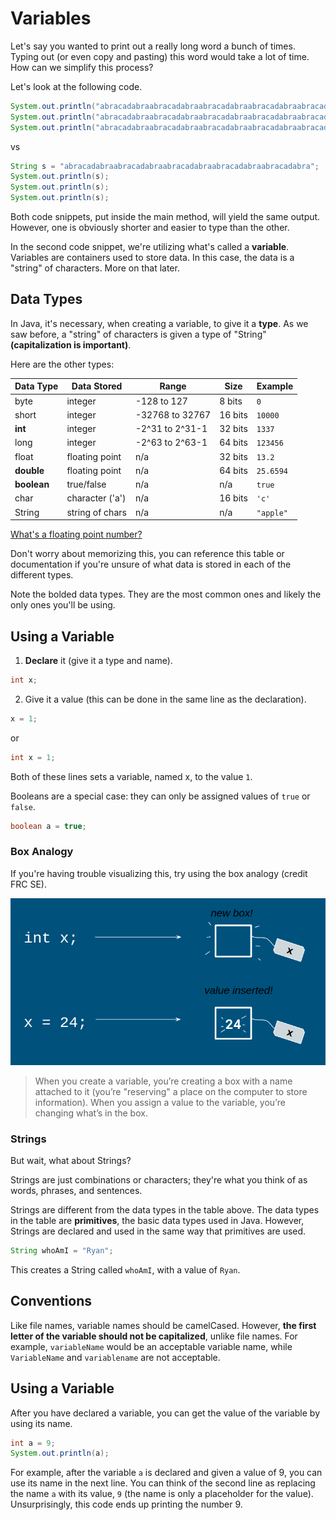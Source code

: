 # Variables

Let's say you wanted to print out a really long word a bunch of times. Typing out (or even copy and pasting) this word would take a lot of time. How can we simplify this process?

Let's look at the following code.

```java
System.out.println("abracadabraabracadabraabracadabraabracadabraabracadabra");
System.out.println("abracadabraabracadabraabracadabraabracadabraabracadabra");
System.out.println("abracadabraabracadabraabracadabraabracadabraabracadabra");
```

vs

```java
String s = "abracadabraabracadabraabracadabraabracadabraabracadabra";
System.out.println(s);
System.out.println(s);
System.out.println(s);
```

Both code snippets, put inside the main method, will yield the same output. However, one is obviously shorter and easier to type than the other.

In the second code snippet, we're utilizing what's called a __variable__. Variables are containers used to store data. In this case, the data is a "string" of characters. More on that later.

## Data Types

In Java, it's necessary, when creating a variable, to give it a __type__. As we saw before, a "string" of characters is given a type of "String" __(capitalization is important)__.

Here are the other types:

| Data Type   | Data Stored     | Range           | Size    | Example   |
|-------------|-----------------|-----------------|---------|-----------|
| byte        | integer         | -128 to 127     | 8 bits  | `0`       |
| short       | integer         | -32768 to 32767 | 16 bits | `10000`   |
| __int__     | integer         | -2^31 to 2^31-1 | 32 bits | `1337`    |
| long        | integer         | -2^63 to 2^63-1 | 64 bits | `123456`  |
| float       | floating point  | n/a             | 32 bits | `13.2`    |
| __double__  | floating point  | n/a             | 64 bits | `25.6594` |
| __boolean__ | true/false      | n/a             | n/a     | `true`    |
| char        | character ('a') | n/a             | 16 bits | `'c'`     |
| String      | string of chars | n/a             | n/a     | `"apple"` |

[What's a floating point number?](https://techterms.com/definition/floatingpoint)

Don't worry about memorizing this, you can reference this table or documentation if you're unsure of what data is stored in each of the different types.

Note the bolded data types. They are the most common ones and likely the only ones you'll be using.

## Using a Variable

1. __Declare__ it (give it a type and name).

```java
int x;
```

2. Give it a value (this can be done in the same line as the declaration).

```java
x = 1;
```

or

```java
int x = 1;
```

Both of these lines sets a variable, named x, to the value `1`.

Booleans are a special case: they can only be assigned values of `true` or `false`.

```java
boolean a = true;
```

### Box Analogy

If you're having trouble visualizing this, try using the box analogy (credit FRC SE).

![box-analogy](assets/box-analogy.png)

> When you create a variable, you’re creating a box with a name attached to it (you’re "reserving" a place on the computer to store information). When you assign a value to the variable, you’re changing what’s in the box.

### Strings

But wait, what about Strings?

Strings are just combinations or characters; they're what you think of as words, phrases, and sentences.

Strings are different from the data types in the table above. The data types in the table are __primitives__, the basic data types used in Java. However, Strings are declared and used in the same way that primitives are used.

```java
String whoAmI = "Ryan";
```

This creates a String called `whoAmI`, with a value of `Ryan`.

## Conventions

Like file names, variable names should be camelCased. However, __the first letter of the variable should not be capitalized__, unlike file names. For example, `variableName` would be an acceptable variable name, while `VariableName` and `variablename` are not acceptable.

## Using a Variable

After you have declared a variable, you can get the value of the variable by using its name.

```java
int a = 9;
System.out.println(a);
```

For example, after the variable `a` is declared and given a value of 9, you can use its name in the next line. You can think of the second line as replacing the name `a` with its value, `9` (the name is only a placeholder for the value). Unsurprisingly, this code ends up printing the number 9.
